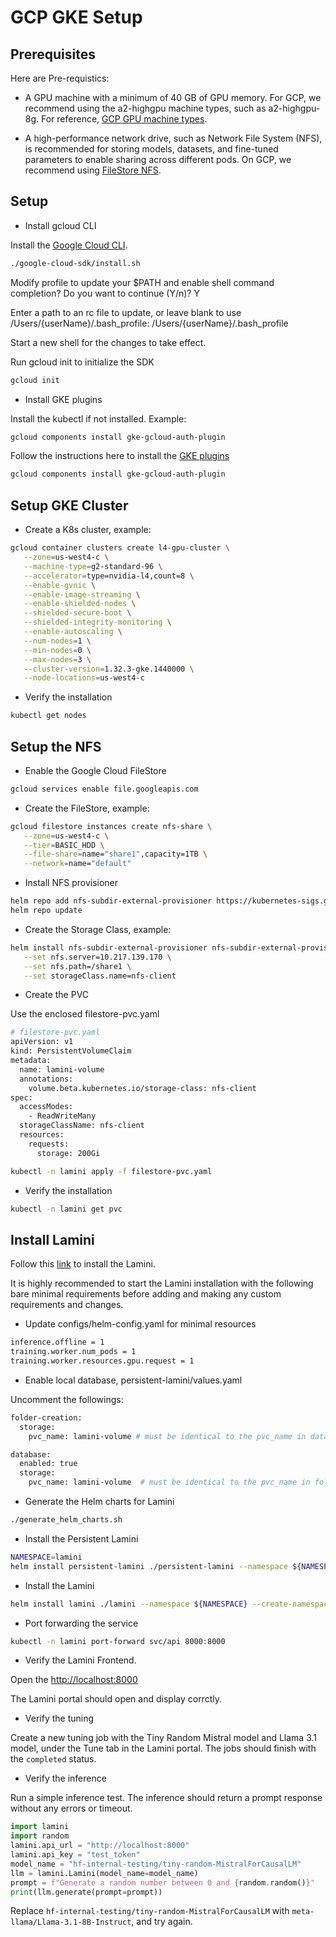 # GCP GKE Setup

## Prerequisites

Here are Pre-requistics:

- A GPU machine with a minimum of 40 GB of GPU memory. For GCP, we recommend using the a2-highgpu machine types, such as a2-highgpu-8g. For reference, [GCP GPU machine types](https://cloud.google.com/compute/docs/gpus).

- A high-performance network drive, such as Network File System (NFS), is recommended for storing models, datasets, and fine-tuned parameters to enable sharing across different pods. On GCP, we recommend using [FileStore NFS](https://cloud.google.com/filestore?hl=en).

## Setup

- Install gcloud CLI

Install the [Google Cloud CLI](https://cloud.google.com/sdk/docs/install).

```bash
./google-cloud-sdk/install.sh
```

Modify profile to update your $PATH and enable shell command completion?
Do you want to continue (Y/n)? Y

Enter a path to an rc file to update, or leave blank to use
/Users/{userName}/.bash_profile: /Users/{userName}/.bash_profile

Start a new shell for the changes to take effect.

Run gcloud init to initialize the SDK

```bash
gcloud init
```

- Install GKE plugins

Install the kubectl if not installed. Example:

```bash
gcloud components install gke-gcloud-auth-plugin
```

Follow the instructions here to install the [GKE plugins](https://cloud.google.com/kubernetes-engine/docs/how-to/cluster-access-for-kubectl)

```bash
gcloud components install gke-gcloud-auth-plugin
```

## Setup GKE Cluster

- Create a K8s cluster, example:

```bash
gcloud container clusters create l4-gpu-cluster \
   --zone=us-west4-c \
   --machine-type=g2-standard-96 \
   --accelerator=type=nvidia-l4,count=8 \
   --enable-gvnic \
   --enable-image-streaming \
   --enable-shielded-nodes \
   --shielded-secure-boot \
   --shielded-integrity-monitoring \
   --enable-autoscaling \
   --num-nodes=1 \
   --min-nodes=0 \
   --max-nodes=3 \
   --cluster-version=1.32.3-gke.1440000 \
   --node-locations=us-west4-c
```

- Verify the installation

```bash
kubectl get nodes
```

## Setup the NFS

- Enable the Google Cloud FileStore

```bash
gcloud services enable file.googleapis.com
```

- Create the FileStore, example:

```bash
gcloud filestore instances create nfs-share \
   --zone=us-west4-c \
   --tier=BASIC_HDD \
   --file-share=name="share1",capacity=1TB \
   --network=name="default"
```

- Install NFS provisioner

```bash
helm repo add nfs-subdir-external-provisioner https://kubernetes-sigs.github.io/nfs-subdir-external-provisioner/
helm repo update
```

- Create the Storage Class, example:

```bash
helm install nfs-subdir-external-provisioner nfs-subdir-external-provisioner/nfs-subdir-external-provisioner \
   --set nfs.server=10.217.139.170 \
   --set nfs.path=/share1 \
   --set storageClass.name=nfs-client
```

- Create the PVC

Use the enclosed filestore-pvc.yaml

```bash
# filestore-pvc.yaml
apiVersion: v1
kind: PersistentVolumeClaim
metadata:
  name: lamini-volume
  annotations:
    volume.beta.kubernetes.io/storage-class: nfs-client
spec:
  accessModes:
    - ReadWriteMany
  storageClassName: nfs-client
  resources:
    requests:
      storage: 200Gi
```

```bash
kubectl -n lamini apply -f filestore-pvc.yaml
```

- Verify the installation

```bash
kubectl -n lamini get pvc
```

## Install Lamini

Follow this [link](https://github.com/lamini-ai/lamini-platform/blob/main/deployments/kube-installer/INSTALL.md) to install the Lamini.

It is highly recommended to start the Lamini installation with the following bare minimal requirements before adding and making any custom requirements and changes.

- Update configs/helm-config.yaml for minimal resources

```bash
inference.offline = 1   
training.worker.num_pods = 1
training.worker.resources.gpu.request = 1
```

- Enable local database, persistent-lamini/values.yaml

Uncomment the followings:

```bash
folder-creation:
  storage:
    pvc_name: lamini-volume # must be identical to the pvc_name in database
```

```bash
database:
  enabled: true
  storage:
    pvc_name: lamini-volume  # must be identical to the pvc_name in folder-creation
```

- Generate the Helm charts for Lamini

```bash
./generate_helm_charts.sh
```

- Install the Persistent Lamini

```bash
NAMESPACE=lamini
helm install persistent-lamini ./persistent-lamini --namespace ${NAMESPACE} --create-namespace --debug
```

- Install the Lamini

```bash
helm install lamini ./lamini --namespace ${NAMESPACE} --create-namespace --debug
```

- Port forwarding the service

```bash
kubectl -n lamini port-forward svc/api 8000:8000
```

- Verify the Lamini Frontend.

Open the [http://localhost:8000](http://localhost:8000)

The Lamini portal should open and display corrctly.

- Verify the tuning

Create a new tuning job with the Tiny Random Mistral model and Llama 3.1 model, under the Tune tab in the Lamini portal. The jobs should finish with the `completed` status.

- Verify the inference

Run a simple inference test. The inference should return a prompt response without any errors or timeout.

```python
import lamini
import random
lamini.api_url = "http://localhost:8000"
lamini.api_key = "test_token"
model_name = "hf-internal-testing/tiny-random-MistralForCausalLM"
llm = lamini.Lamini(model_name=model_name)
prompt = f"Generate a random number between 0 and {random.random()}"
print(llm.generate(prompt=prompt))
```

Replace `hf-internal-testing/tiny-random-MistralForCausalLM` with `meta-llama/Llama-3.1-8B-Instruct`, and try again.

